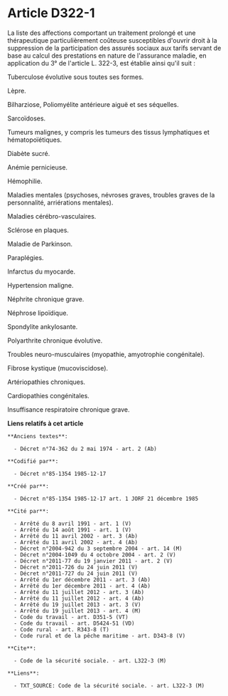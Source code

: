 # Article D322-1

La liste des affections comportant un traitement prolongé et une thérapeutique particulièrement coûteuse susceptibles
d'ouvrir droit à la suppression de la participation des assurés sociaux aux tarifs servant de base au calcul des prestations
en nature de l'assurance maladie, en application du 3° de l'article L. 322-3, est établie ainsi qu'il suit : 

Tuberculose évolutive sous toutes ses formes.

Lèpre.

Bilharziose, Poliomyélite antérieure aiguë et ses séquelles.

Sarcoïdoses.

Tumeurs malignes, y compris les tumeurs des tissus lymphatiques et hématopoïétiques.

Diabète sucré.

Anémie pernicieuse.

Hémophilie.

Maladies mentales (psychoses, névroses graves, troubles graves de la personnalité, arriérations mentales).

Maladies cérébro-vasculaires.

Sclérose en plaques.

Maladie de Parkinson.

Paraplégies.

Infarctus du myocarde.

Hypertension maligne.

Néphrite chronique grave.

Néphrose lipoïdique.

Spondylite ankylosante.

Polyarthrite chronique évolutive.

Troubles neuro-musculaires (myopathie, amyotrophie congénitale).

Fibrose kystique (mucoviscidose).

Artériopathies chroniques.

Cardiopathies congénitales.

Insuffisance respiratoire chronique grave.

**Liens relatifs à cet article**

	**Anciens textes**:

	  - Décret n°74-362 du 2 mai 1974 - art. 2 (Ab)

	**Codifié par**:

	  - Décret n°85-1354 1985-12-17

	**Créé par**:

	  - Décret n°85-1354 1985-12-17 art. 1 JORF 21 décembre 1985

	**Cité par**:

	  - Arrêté du 8 avril 1991 - art. 1 (V)
	  - Arrêté du 14 août 1991 - art. 1 (V)
	  - Arrêté du 11 avril 2002 - art. 3 (Ab)
	  - Arrêté du 11 avril 2002 - art. 4 (Ab)
	  - Décret n°2004-942 du 3 septembre 2004 - art. 14 (M)
	  - Décret n°2004-1049 du 4 octobre 2004 - art. 2 (V)
	  - Décret n°2011-77 du 19 janvier 2011 - art. 2 (V)
	  - Décret n°2011-726 du 24 juin 2011 (V)
	  - Décret n°2011-727 du 24 juin 2011 (V)
	  - Arrêté du 1er décembre 2011 - art. 3 (Ab)
	  - Arrêté du 1er décembre 2011 - art. 4 (Ab)
	  - Arrêté du 11 juillet 2012 - art. 3 (Ab)
	  - Arrêté du 11 juillet 2012 - art. 4 (Ab)
	  - Arrêté du 19 juillet 2013 - art. 3 (V)
	  - Arrêté du 19 juillet 2013 - art. 4 (M)
	  - Code du travail - art. D351-5 (VT)
	  - Code du travail - art. D5424-51 (VD)
	  - Code rural - art. R343-8 (T)
	  - Code rural et de la pêche maritime - art. D343-8 (V)

	**Cite**:

	  - Code de la sécurité sociale. - art. L322-3 (M)

	**Liens**:

	  - TXT_SOURCE: Code de la sécurité sociale. - art. L322-3 (M)

